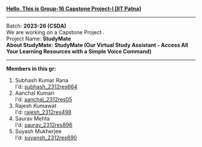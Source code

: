 <u><b>Hello, This is Group-16 Capstone Project-I [IIT Patna] </b></u> <br>
<hr>
Batch: <b>2023-26 (CSDA)</b> <br>
We are working on a Capstone Project . <br>
Project Name: <b> StudyMate</b> 
<br>
<b>About StudyMate:</b> <b> StudyMate (Our Virtual Study Assistant - Access All Your Learning Resources with a Simple Voice Command)</b>
<hr>



<b>Members in this gr:</b>
<br>
1. Subhash Kumar Rana <br>
    I'd: <a href="mailto:subhash_2312res664@iitp.ac.in">subhash_2312res664</a>  <br>
2. Aanchal Kumari  <br>
    I'd: <a href="aanchal_2312res05@iitp.ac.in">aanchal_2312res05</a>  <br>
3. Rajesh Kumawat  <br>
    I'd: <a href="rajesh_2312res498@iitp.ac.in">rajesh_2312res498</a> <br>
4. Saurav Mehta  <br>
    I'd: <a href="saurav_2312res896@iitp.ac.in">saurav_2312res896</a>  <br>
5. Suyash Mukherjee  <br>
    I'd: <a href="suyash_2312res690@iitp.ac.in">suyansh_2312res690</a>
